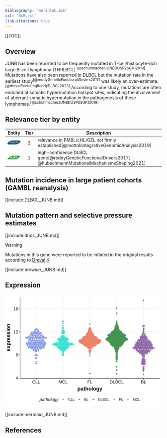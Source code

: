 ```yaml
---
bibliography: 'morinlab.bib'
csl: 'NLM.csl'
link-citations: true
---
```

[[_TOC_]]

## Overview
JUNB has been reported to be frequently mutated in T-cell/histiocyte-rich large B-cell lymphoma (THRLBCL).<sup>[@schuhmacherJUNBDUSP2SGK12019]</sup> Mutations have also been reported in DLBCL but the mutation rate in the earliest study<sup>[@reddyGeneticFunctionalDrivers2017]</sup> was likely an over-estimate.<sup>[@drevalRevisitingReddyDLBCL2023]</sup> According to one study, mutations are often enriched at somatic hypermutation hotspot sites, indicating the involvement of aberrant somatic hypermutation in the pathogenesis of these lymphomas.<sup>[@schuhmacherJUNBDUSP2SGK12019]</sup>


## Relevance tier by entity

|Entity|Tier|Description               |
|:------:|:----:|--------------------------|
|![PMBL](images/icons/PMBL_tier2.png)|2|relevance in PMBL/cHL/GZL not firmly established[@mottokIntegrativeGenomicAnalysis2019]|
|![DLBCL](images/icons/DLBCL_tier1.png) |1   |high-confidence DLBCL gene[@reddyGeneticFunctionalDrivers2017; @hubschmannMutationalMechanismsShaping2021]|

## Mutation incidence in large patient cohorts (GAMBL reanalysis)

[[include:DLBCL_JUNB.md]]


## Mutation pattern and selective pressure estimates

[[include:dnds_JUNB.md]]

> [!WARNING]
> Mutations in this gene were reported to be inflated in the original results according to [Dreval K](https://www.biorxiv.org/content/10.1101/2023.11.21.567983v1)


[[include:browser_JUNB.md]]

## Expression
![](images/gene_expression/JUNB_by_pathology.svg)
<!-- ORIGIN: reddyGeneticFunctionalDrivers2017 -->
<!-- DLBCL: reddyGeneticFunctionalDrivers2017 -->
<!-- PMBL: mottokIntegrativeGenomicAnalysis2019b -->


[[include:mermaid_JUNB.md]]

## References

